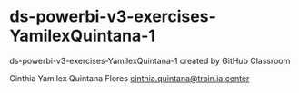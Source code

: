 # ds-powerbi-v3-exercises-YamilexQuintana-1
ds-powerbi-v3-exercises-YamilexQuintana-1 created by GitHub Classroom

Cinthia Yamilex Quintana Flores
cinthia.quintana@train.ia.center
